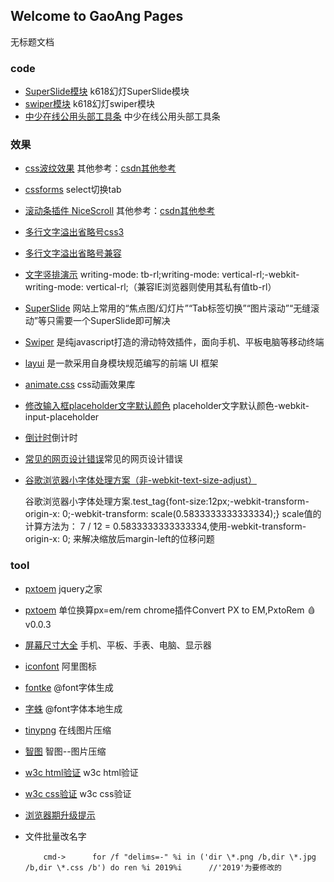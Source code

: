 ## Welcome to GaoAng Pages
  无标题文档  

### code

*   [SuperSlide模块](k618_mod/mod_1200.html) k618幻灯SuperSlide模块
*   [swiper模块](k618_mod/swiper7.html) k618幻灯swiper模块
*   [中少在线公用头部工具条](k618_mod/zs_tbar.html) 中少在线公用头部工具条

### 效果

*   [css波纹效果](https://www.jq22.com/code80) 其他参考：[csdn其他参考](https://blog.csdn.net/qq_36976569/article/details/84837967)
*   [cssforms](cssforms/cssforms.html) select切换tab
*   [滚动条插件 NiceScroll](https://www.jianshu.com/p/54afa4a83156) 其他参考：[csdn其他参考](https://blog.csdn.net/chuangxin/article/details/92842917)
*   [多行文字溢出省略号css3](http://www.daqianduan.com/6179.html)
*   [多行文字溢出省略号兼容](http://www.zhangxinxu.com/wordpress/2009/09/%E5%85%B3%E4%BA%8E%E6%96%87%E5%AD%97%E5%86%85%E5%AE%B9%E6%BA%A2%E5%87%BA%E7%94%A8%E7%82%B9%E7%82%B9%E7%82%B9-%E7%9C%81%E7%95%A5%E5%8F%B7%E8%A1%A8%E7%A4%BA/)
*   [文字竖排演示](https://www.qqxiuzi.cn/zh/wenzi-shupai/) writing-mode: tb-rl;writing-mode: vertical-rl;-webkit-writing-mode: vertical-rl;（兼容IE浏览器则使用其私有值tb-rl）
*   [SuperSlide](http://www.superslide2.com/) 网站上常用的“焦点图/幻灯片”“Tab标签切换”“图片滚动”“无缝滚动”等只需要一个SuperSlide即可解决
*   [Swiper](http://www.swiper.com.cn/) 是纯javascript打造的滑动特效插件，面向手机、平板电脑等移动终端
*   [layui](http://www.layui.com/) 是一款采用自身模块规范编写的前端 UI 框架
*   [animate.css](https://daneden.github.io/animate.css/) css动画效果库
*   [修改输入框placeholder文字默认颜色](http://blog.csdn.net/panghaichun/article/details/50781681) placeholder文字默认颜色-webkit-input-placeholder
*   [倒计时](http://www.jq22.com/jquery-info327)倒计时
*   [常见的网页设计错误](http://blog-en.tilda.cc/articles-website-design-mistakes)常见的网页设计错误
*   [谷歌浏览器小字体处理方案（非-webkit-text-size-adjust）](http://blog-en.tilda.cc/articles-website-design-mistakes)
    
    谷歌浏览器小字体处理方案.test\_tag{font-size:12px;-webkit-transform-origin-x: 0;-webkit-transform: scale(0.5833333333333334);} scale值的计算方法为： 7 / 12 = 0.5833333333333334,使用-webkit-transform-origin-x: 0; 来解决缩放后margin-left的位移问题 
    

### tool

*   [pxtoem](http://www.htmleaf.com/) jquery之家
*   [pxtoem](https://crxdl.com/) 单位换算px=em/rem chrome插件Convert PX to EM,PxtoRem 🩸v0.0.3
*   [屏幕尺寸大全](https://uiiiuiii.com/screen/index.htm) 手机、平板、手表、电脑、显示器
*   [iconfont](http://iconfont.cn/home/index?spm=a313x.7781069.1998910419.2) 阿里图标
*   [fontke](https://www.fontke.com/tool/fontface/) @font字体生成
*   [字蛛](https://www.jianshu.com/p/06346ee07832) @font字体本地生成
*   [tinypng](https://tinypng.com/) 在线图片压缩
*   [智图](http://zhitu.isux.us/) 智图--图片压缩
*   [w3c html验证](https://validator.w3.org/#validate_by_input) w3c html验证
*   [w3c css验证](http://jigsaw.w3.org/css-validator/#validate_by_input+with_options) w3c css验证
*   [浏览器期升级提示](http://browsehappy.osfipin.com/#)
*   文件批量改名字
    
            cmd-> 　　　for /f "delims=-" %i in ('dir \*.png /b,dir \*.jpg /b,dir \*.css /b') do ren %i 2019%i 　　　//'2019'为要修改的

